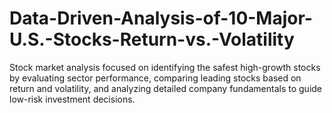# Data-Driven-Analysis-of-10-Major-U.S.-Stocks-Return-vs.-Volatility
Stock market analysis focused on identifying the safest high-growth stocks by evaluating sector performance, comparing leading stocks based on return and volatility, and analyzing detailed company fundamentals to guide low-risk investment decisions.
